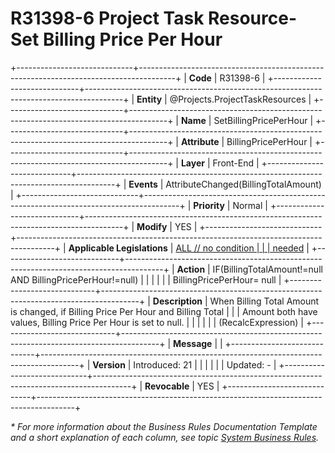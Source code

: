 ﻿---
erp.type: front-end-business-rule
erp.entity: Projects.ProjectTaskResources
---

# R31398-6 Project Task Resource- Set Billing Price Per Hour
+-----------------------------+---------------------------------------------------------------------------------------+
| **Code**                    | R31398-6                                                                              |
+-----------------------------+---------------------------------------------------------------------------------------+
| **Entity**                  | @Projects.ProjectTaskResources                                                                   |
+-----------------------------+---------------------------------------------------------------------------------------+
| **Name**                    | SetBillingPricePerHour                                                                |
+-----------------------------+---------------------------------------------------------------------------------------+
| **Attribute**               | BillingPricePerHour                                                                   |
+-----------------------------+---------------------------------------------------------------------------------------+
| **Layer**                   | Front-End                                                                             |
+-----------------------------+---------------------------------------------------------------------------------------+
| **Events**                  | AttributeChanged(BillingTotalAmount)                                                  |
+-----------------------------+---------------------------------------------------------------------------------------+
| **Priority**                | Normal                                                                                |
+-----------------------------+---------------------------------------------------------------------------------------+
| **Modify**                  | YES                                                                                   |
+-----------------------------+---------------------------------------------------------------------------------------+
| **Applicable Legislations** | [ALL // no condition                                                                  |
|                             | needed](https://confluence.erp.net/display/techdoc/Country+Specific+Functionality)    |
+-----------------------------+---------------------------------------------------------------------------------------+
| **Action**                  | IF(BillingTotalAmount!=null AND BillingPricePerHour!=null)                            |
|                             |                                                                                       |
|                             | BillingPricePerHour= null                                                             |
+-----------------------------+---------------------------------------------------------------------------------------+
| **Description**             | When Billing Total Amount is changed, if Billing Price Per Hour and Billing Total     |
|                             | Amount both have values, Billing Price Per Hour is set to null.                       |
|                             |                                                                                       |
|                             | (RecalcExpression)                                                                    |
+-----------------------------+---------------------------------------------------------------------------------------+
| **Message**                 |                                                                                       |
+-----------------------------+---------------------------------------------------------------------------------------+
| **Version**                 | Introduced: 21                                                                        |
|                             |                                                                                       |
|                             | Updated: -                                                                            |
+-----------------------------+---------------------------------------------------------------------------------------+
| **Revocable**               | YES                                                                                   |
+-----------------------------+---------------------------------------------------------------------------------------+

*\* For more information about the Business Rules Documentation Template and a short explanation of each column, see
topic [System Business Rules](../templates/template-description-system-business-rules.md).*

  

  
